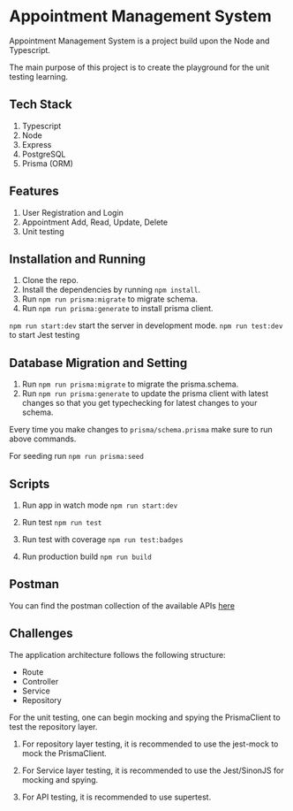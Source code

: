 # Appointment Management System

Appointment Management System is a project build upon the Node and Typescript.

The main purpose of this project is to create the playground for the unit testing learning.

## Tech Stack

1. Typescript
2. Node
3. Express
4. PostgreSQL
5. Prisma (ORM)

## Features

1. User Registration and Login
2. Appointment Add, Read, Update, Delete
3. Unit testing

## Installation and Running

1. Clone the repo.
2. Install the dependencies by running `npm install`.
3. Run `npm run prisma:migrate` to migrate schema.
4. Run `npm run prisma:generate` to install prisma client.

`npm run start:dev` start the server in development mode.
`npm run test:dev` to start Jest testing

## Database Migration and Setting

1. Run `npm run prisma:migrate` to migrate the prisma.schema.
2. Run `npm run prisma:generate` to update the prisma client with latest changes so that you get typechecking for latest changes to your schema.

Every time you make changes to `prisma/schema.prisma` make sure to run above commands.

For seeding run `npm run prisma:seed`

## Scripts

1. Run app in watch mode
   `npm run start:dev`

2. Run test
   `npm run test`

3. Run test with coverage
   `npm run test:badges`

4. Run production build
   `npm run build`

## Postman

You can find the postman collection of the available APIs [here](https://www.postman.com/crimson-rocket-526020/workspace/leapfrog-learning/collection/15898218-7845344d-494f-4ed7-a918-12dd3a7b0c74)

## Challenges

The application architecture follows the following structure:

- Route
- Controller
- Service
- Repository

For the unit testing, one can begin mocking and spying the PrismaClient to test the repository layer.

1. For repository layer testing, it is recommended to use the jest-mock to mock the PrismaClient.

2. For Service layer testing, it is recommended to use the Jest/SinonJS for mocking and spying.

3. For API testing, it is recommended to use supertest.
